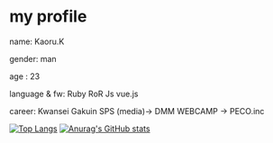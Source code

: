# my profile 
 name: Kaoru.K
 
 gender: man

 age : 23

 language & fw: Ruby RoR Js vue.js

 career: Kwansei Gakuin SPS (media)→ DMM WEBCAMP → PECO.inc


 [![Top Langs](https://github-readme-stats.vercel.app/api/top-langs/?username=kaoru&layout=compact)](https://github.com/anuraghazra/github-readme-stats)
 [![Anurag's GitHub stats](https://github-readme-stats.vercel.app/api?username=kaoru-kk&count_private=true&theme=tokyonight)](https://github.com/anuraghazra/github-readme-stats)
